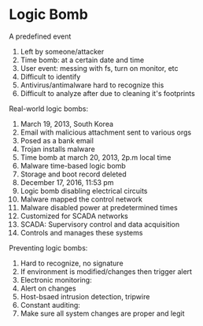 # Logic Bomb

A predefined event
1. Left by someone/attacker
1. Time bomb: at a certain date and time
1. User event: messing with fs, turn on monitor, etc
1. Difficult to identify
 1. Antivirus/antimalware hard to recognize this
1. Difficult to analyze after due to cleaning it's footprints

Real-world logic bombs:
1. March 19, 2013, South Korea
 1. Email with malicious attachment sent to various orgs
 1. Posed as a bank email
 1. Trojan installs malware
 1. Time bomb at march 20, 2013, 2p.m local time
 1. Malware time-based logic bomb
 1. Storage and boot record deleted
1. December 17, 2016, 11:53 pm
 1. Logic bomb disabling electrical circuits
 1. Malware mapped the control network
 1. Malware disabled power at predetermined times
 1. Customized for SCADA networks
 1. SCADA: Supervisory control and data acquisition
 1. Controls and manages these systems

Preventing logic bombs:
1. Hard to recognize, no signature
1. If environment is modified/changes then trigger alert
1. Electronic monitoring:
 1. Alert on changes
 1. Host-bsaed intrusion detection, tripwire
1. Constant auditing:
 1. Make sure all system changes are proper and legit

